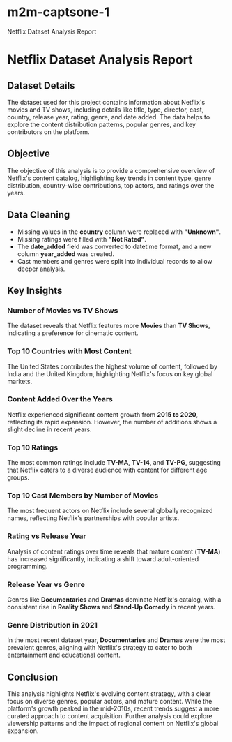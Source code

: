 # m2m-captsone-1
Netflix Dataset Analysis Report

# Netflix Dataset Analysis Report

## Dataset Details
The dataset used for this project contains information about Netflix's movies and TV shows, including details like title, type, director, cast, country, release year, rating, genre, and date added. The data helps to explore the content distribution patterns, popular genres, and key contributors on the platform.

## Objective
The objective of this analysis is to provide a comprehensive overview of Netflix's content catalog, highlighting key trends in content type, genre distribution, country-wise contributions, top actors, and ratings over the years.

## Data Cleaning
- Missing values in the **country** column were replaced with **"Unknown"**.
- Missing ratings were filled with **"Not Rated"**.
- The **date_added** field was converted to datetime format, and a new column **year_added** was created.
- Cast members and genres were split into individual records to allow deeper analysis.

## Key Insights

### Number of Movies vs TV Shows
The dataset reveals that Netflix features more **Movies** than **TV Shows**, indicating a preference for cinematic content.

### Top 10 Countries with Most Content
The United States contributes the highest volume of content, followed by India and the United Kingdom, highlighting Netflix's focus on key global markets.

### Content Added Over the Years
Netflix experienced significant content growth from **2015 to 2020**, reflecting its rapid expansion. However, the number of additions shows a slight decline in recent years.

### Top 10 Ratings
The most common ratings include **TV-MA**, **TV-14**, and **TV-PG**, suggesting that Netflix caters to a diverse audience with content for different age groups.

### Top 10 Cast Members by Number of Movies
The most frequent actors on Netflix include several globally recognized names, reflecting Netflix's partnerships with popular artists.

### Rating vs Release Year
Analysis of content ratings over time reveals that mature content (**TV-MA**) has increased significantly, indicating a shift toward adult-oriented programming.

### Release Year vs Genre
Genres like **Documentaries** and **Dramas** dominate Netflix's catalog, with a consistent rise in **Reality Shows** and **Stand-Up Comedy** in recent years.

### Genre Distribution in 2021
In the most recent dataset year, **Documentaries** and **Dramas** were the most prevalent genres, aligning with Netflix's strategy to cater to both entertainment and educational content.

## Conclusion
This analysis highlights Netflix's evolving content strategy, with a clear focus on diverse genres, popular actors, and mature content. While the platform's growth peaked in the mid-2010s, recent trends suggest a more curated approach to content acquisition. Further analysis could explore viewership patterns and the impact of regional content on Netflix's global expansion.

